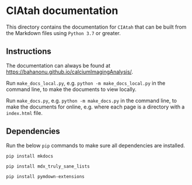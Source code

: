 # CIAtah documentation

This directory contains the documentation for `CIAtah` that can be built from the Markdown files using `Python 3.7` or greater.

## Instructions

The documentation can always be found at https://bahanonu.github.io/calciumImagingAnalysis/.

Run `make_docs_local.py`, e.g. `python -m make_docs_local.py` in the command line, to make the documents to view locally.

Run `make_docs.py`, e.g. `python -m make_docs.py` in the command line, to make the documents for online, e.g. where each page is a directory with a `index.html` file.

## Dependencies

Run the below `pip` commands to make sure all dependencies are installed.

```
pip install mkdocs

pip install mdx_truly_sane_lists

pip install pymdown-extensions
```